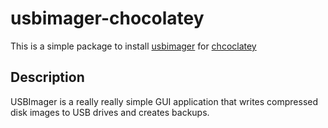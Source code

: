 # usbimager-chocolatey
This is a simple package to install [usbimager](https://gitlab.com/bztsrc/usbimager) for [chcoclatey](https://chocolatey.org/)

## Description
USBImager is a really really simple GUI application that writes compressed disk images to USB drives
and creates backups.
